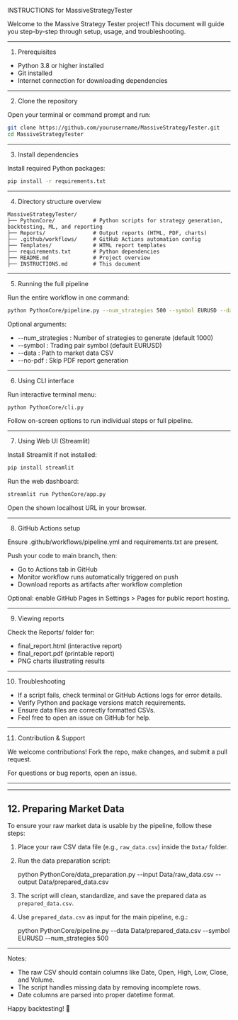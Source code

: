 INSTRUCTIONS for MassiveStrategyTester

Welcome to the Massive Strategy Tester project! This document will guide you step-by-step through setup, usage, and troubleshooting.

---

1. Prerequisites

- Python 3.8 or higher installed
- Git installed
- Internet connection for downloading dependencies

---

2. Clone the repository

Open your terminal or command prompt and run:

```sh
git clone https://github.com/yourusername/MassiveStrategyTester.git
cd MassiveStrategyTester
```

---

3. Install dependencies

Install required Python packages:

```sh
pip install -r requirements.txt
```

---

4. Directory structure overview

```
MassiveStrategyTester/
├── PythonCore/            # Python scripts for strategy generation, backtesting, ML, and reporting
├── Reports/               # Output reports (HTML, PDF, charts)
├── .github/workflows/     # GitHub Actions automation config
├── Templates/             # HTML report templates
├── requirements.txt       # Python dependencies
├── README.md              # Project overview
├── INSTRUCTIONS.md        # This document
```

---

5. Running the full pipeline

Run the entire workflow in one command:

```sh
python PythonCore/pipeline.py --num_strategies 500 --symbol EURUSD --data Data/EURUSD_M1.csv
```

Optional arguments:

- --num_strategies : Number of strategies to generate (default 1000)
- --symbol : Trading pair symbol (default EURUSD)
- --data : Path to market data CSV
- --no-pdf : Skip PDF report generation

---

6. Using CLI interface

Run interactive terminal menu:

```sh
python PythonCore/cli.py
```

Follow on-screen options to run individual steps or full pipeline.

---

7. Using Web UI (Streamlit)

Install Streamlit if not installed:

```sh
pip install streamlit
```

Run the web dashboard:

```sh
streamlit run PythonCore/app.py
```

Open the shown localhost URL in your browser.

---

8. GitHub Actions setup

Ensure .github/workflows/pipeline.yml and requirements.txt are present.

Push your code to main branch, then:

- Go to Actions tab in GitHub
- Monitor workflow runs automatically triggered on push
- Download reports as artifacts after workflow completion

Optional: enable GitHub Pages in Settings > Pages for public report hosting.

---

9. Viewing reports

Check the Reports/ folder for:

- final_report.html (interactive report)
- final_report.pdf (printable report)
- PNG charts illustrating results

---

10. Troubleshooting

- If a script fails, check terminal or GitHub Actions logs for error details.
- Verify Python and package versions match requirements.
- Ensure data files are correctly formatted CSVs.
- Feel free to open an issue on GitHub for help.

---

11. Contribution & Support

We welcome contributions! Fork the repo, make changes, and submit a pull request.

For questions or bug reports, open an issue.

---

---

## 12. Preparing Market Data

To ensure your raw market data is usable by the pipeline, follow these steps:

1. Place your raw CSV data file (e.g., `raw_data.csv`) inside the `Data/` folder.

2. Run the data preparation script:

   python PythonCore/data_preparation.py --input Data/raw_data.csv --output Data/prepared_data.csv

3. The script will clean, standardize, and save the prepared data as `prepared_data.csv`.

4. Use `prepared_data.csv` as input for the main pipeline, e.g.:

   python PythonCore/pipeline.py --data Data/prepared_data.csv --symbol EURUSD --num_strategies 500

---

Notes:

- The raw CSV should contain columns like Date, Open, High, Low, Close, and Volume.
- The script handles missing data by removing incomplete rows.
- Date columns are parsed into proper datetime format.


Happy backtesting! 🚀
